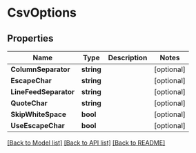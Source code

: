 # CsvOptions

## Properties

Name | Type | Description | Notes
------------ | ------------- | ------------- | -------------
**ColumnSeparator** | **string** |  | [optional] 
**EscapeChar** | **string** |  | [optional] 
**LineFeedSeparator** | **string** |  | [optional] 
**QuoteChar** | **string** |  | [optional] 
**SkipWhiteSpace** | **bool** |  | [optional] 
**UseEscapeChar** | **bool** |  | [optional] 

[[Back to Model list]](../README.md#documentation-for-models) [[Back to API list]](../README.md#documentation-for-api-endpoints) [[Back to README]](../README.md)


